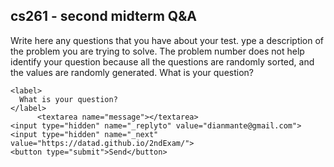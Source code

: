 ## cs261 - second midterm Q&A

Write here any questions that you have about your test.
ype a description of the problem you are trying to solve. The problem number does not help identify your question because all the questions are randomly sorted, and the values are randomly generated. What is your question?
	
   <form		
    action="https://formsubmit.co/dianmante@gmail.com"		
    method="POST"		
  >		
 		
    <label>		
      What is your question? 		
    </label>		
          <textarea name="message"></textarea>		
    <input type="hidden" name="_replyto" value="dianmante@gmail.com">	
    <input type="hidden" name="_next" value="https://datad.github.io/2ndExam/">		      
    <button type="submit">Send</button>		
  </form>
